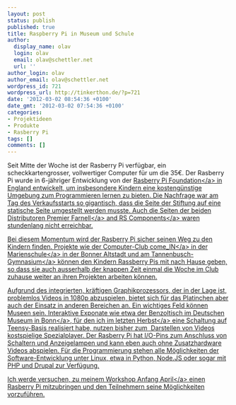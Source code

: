 ```yaml
---
layout: post
status: publish
published: true
title: Raspberry Pi in Museum und Schule
author:
  display_name: olav
  login: olav
  email: olav@schettler.net
  url: ''
author_login: olav
author_email: olav@schettler.net
wordpress_id: 721
wordpress_url: http://tinkerthon.de/?p=721
date: '2012-03-02 08:54:36 +0100'
date_gmt: '2012-03-02 07:54:36 +0100'
categories:
- Projektideen
- Produkte
- Rasberry Pi
tags: []
comments: []
---
```

<p>Seit Mitte der Woche ist der Rasberry Pi verf&uuml;gbar, ein scheckkartengrosser, vollwertiger Computer f&uuml;r um die 35&euro;. Der Rasberry Pi wurde in 6-j&auml;hriger Entwicklung von der <a title="Die Rasberry Pi Stiftung" href="http:&#47;&#47;www.raspberrypi.org&#47;">Rasberry Pi Foundation<&#47;a> in England entwickelt, um insbesondere Kindern eine kosteng&uuml;nstige Umgebung zum Programmieren lernen zu bieten. Die Nachfrage war am Tag des Verkaufsstarts so gigantisch, dass die Seite der Stiftung auf eine statische Seite umgestellt werden musste. Auch die Seiten der beiden Distributoren&nbsp;<a title="Rasberry Pi bei Farnell" href="http:&#47;&#47;www.element14.com&#47;raspberrypi">Premier Farnell<&#47;a>&nbsp;and&nbsp;<a title="Rasberry Pi bei RS Components" href="http:&#47;&#47;uk.rs-online.com&#47;web&#47;generalDisplay.html?id=raspberrypi&amp;cm_mmc=UK-PPC-0212-_-02_Raspberry_PI-_-Raspberry_PI-_-Raspberry_Pi">RS Components<&#47;a> waren stundenlang nicht erreichbar.</p>
<p>Bei diesem Momentum wird der Rasberry Pi sicher seinen Weg zu den Kindern finden. Projekte wie der <a href="http:&#47;&#47;www.medienkompetenzportal-nrw.de&#47;medienpaedagogischer-atlas-nrw&#47;empfehlungen-des-monats&#47;empfehlungen-des-monats-fuer-das-jahr-2011&#47;august-2011-come-in-interkulturelle-computerclubs.html">Computer-Club come_IN<&#47;a> in der <a href="http:&#47;&#47;www.kgs-marienschule.de&#47;computerclub">Marienschule<&#47;a> in der Bonner Altstadt und am <a href="http:&#47;&#47;www.tannenbusch-gymnasium.de&#47;index.php&#47;a-klasse&#47;news&#47;2014-comein-neues-projekt-fuer-die-klasse-6a.html">Tannenbusch-Gymnasium<&#47;a> k&ouml;nnen den Kindern Rassberry Pis mit nach Hause geben, so dass sie auch ausserhalb der knappen Zeit einmal die Woche im Club zuhause weiter an ihren Projekten arbeiten k&ouml;nnen.</p>
<p>Aufgrund des integrierten, kr&auml;ftigen Graphikprozessors, der in der Lage ist, problemlos Videos in 1080p abzuspielen, bietet sich f&uuml;r das Platinchen aber auch der Einsatz in anderen Bereichen an. Ein wichtiges Feld k&ouml;nnen Museen sein. Interaktive Exponate wie etwa der <a title="Sonderausstellung Kekul&eacute;s Traum" href="http:&#47;&#47;www.deutsches-museum.de&#47;bonn&#47;ausstellungen&#47;ausstellungen-2011&#47;kekules-traum&#47;">Benzoltisch im Deutschen Museum in Bonn<&#47;a>, f&uuml;r den ich <a title="Teensy im DMB" href="http:&#47;&#47;tinkerthon.de&#47;interaktiver-benzoltisch-im-deutschen-museum-bonn&#47;">im letzten Herbst<&#47;a> eine Schaltung auf Teensy-Basis realisiert habe, nutzen bisher zum &nbsp;Darstellen von Videos kostspielige Spezialplayer. Der Rasberry Pi hat I&#47;O-Pins zum Anschluss von Schaltern und Anzeigelampen und kann eben auch ohne Zusatzhardware Videos abspielen. F&uuml;r die Programmierung stehen alle M&ouml;glichkeiten der Software-Entwicklung unter Linux, etwa in Python, Node.JS oder sogar mit PHP und Drupal zur Verf&uuml;gung.</p>
<p>Ich werde versuchen, zu <a href="http:&#47;&#47;www.deutsches-museum.de&#47;index.php?id=373">meinem Workshop Anfang April<&#47;a> einen Rasberry Pi mitzubringen und den Teilnehmern seine M&ouml;glichkeiten vorzuf&uuml;hren.</p>
